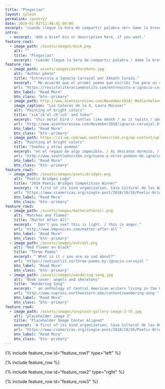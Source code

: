```yaml
---
title: "Plegarias"
layout: splash
permalink: /poetry/
date: 2019-01-01T11:48:41-04:00
excerpt: "cuando llegue la hora de compartir palabra <br> dame la brevedad, la sutileza."
intro: 
  - excerpt: 'Add a brief bio or description here, if you want.'
feature_row1:
  - image_path: /assets/images/duck.png
    alt: ""
    title: "Plegarias"
    excerpt: 'cuando llegue la hora de compartir palabra / dame la brevedad, la sutileza.'
feature_row:
  - image_path: assets/images/authorphoto.jpg
    alt: "Author photo"
    title: "Entrevista a Ignacio Carvajal por Xánath Caraza."
    excerpt: " Me acuerdo que el primer poema que escribí fue para un concurso en el cole. Empezaba “las rosas son rojas, las violetas azules.” Era un poema de amor."
    url: "https://revistaliterariamonolito.com/entrevista-a-ignacio-carvajal-por-xanath-caraza/"
    btn_label: "Read More"
    btn_class: "btn--primary"
  - image_path: http://www.acentosreview.com/November2018/_Media/malaverlaupainting_hr.jpeg
    image_caption: "Los Colores de la X, Laura Malaver"
    alt: "Painting of bright colors"
    title: "xik’ik'el ch’ich' and tukur"
    excerpt: "this metal bird / rattles like death / as it twists / above the midwest / solace."
    url: "http://www.acentosreview.com/November2018/ignacio-carvajal.html"
    btn_label: "Read More"
    btn_class: "btn--primary"
  - image_path: https://i1.wp.com/www.seattleescribe.org/wp-content/uploads/2016/11/cropped-squarelogo.jpg
    alt: "Painting of bright colors"
    title: "Sueños y otros poemas"
    excerpt: "en el regazo de algo imposible, / mi descanso dormita, / babea, casi ronca."
    url: "http://www.seattleescribe.org/sueno-y-otros-poemas-de-ignacio-carvajal/ "
    btn_label: "Read More"
    btn_class: "btn--primary"
feature_row2:
  - image_path: /assets/images/poeticbridges.png
    alt: "Poetic Bridges Logo"
    title: "2018 Poetic Bridges Competition Winner"
    excerpt: 'A first of its kind organization, Casa Cultural de las Americas (CCA) seeks to preserve and foster the diverse culture and arts of the Americas within the United States.'
    url: "https://www.ccamericas.org/single-post/2018/10/26/Poetic-Bridges-Awards2018 "
    btn_label: "Read More"
    btn_class: "btn--primary"
feature_row3:
  - image_path: /assets/images/matterafterall.png
    alt: "Matches and flames"
    title: "Matter After All"
    excerpt: " Don't you see? this is light. / this is anger."
    url: "http://www.bmpvoices.com/matter-after-all "
    btn_label: "Read More"
    btn_class: "btn--primary"
  - image_path: /assets/images/outcast.png
    alt: "Red flower on black"
    title: "Three Poems"
    excerpt: " What is it / you are so sad about?"
    url: "https://outcastlit.us/three-poems-by-ignacio-carvajal "
    btn_label: "Read More"
    btn_class: "btn--primary"
  - image_path: /assets/images/wandering-song.jpg
    alt: "Book cover: angels and skeletons"
    title: "Wandering Song"
    excerpt: " an anthology of Central American writers living in the United States."
    url: "http://www.nupress.northwestern.edu/content/wandering-song "
    btn_label: "Read More"
    btn_class: "btn--primary"
feature_row4:
  - image_path: /assets/images/unsplash-gallery-image-2-th.jpg
    alt: "placeholder image 2"
    title: "Placeholder Image Center Aligned"
    excerpt: 'A first of its kind organization, Casa Cultural de las Americas (CCA) seeks to preserve and foster the diverse culture and arts of the Americas within the United States.'
    url: "https://www.ccamericas.org/single-post/2018/10/26/Poetic-Bridges-Awards2018 "
    btn_label: "Read More"
    btn_class: "btn--primary"
---
```


{% include feature_row id="feature_row1" type="left" %}

{% include feature_row %}

{% include feature_row id="feature_row2" type="right" %}

{% include feature_row id="feature_row3" %}
